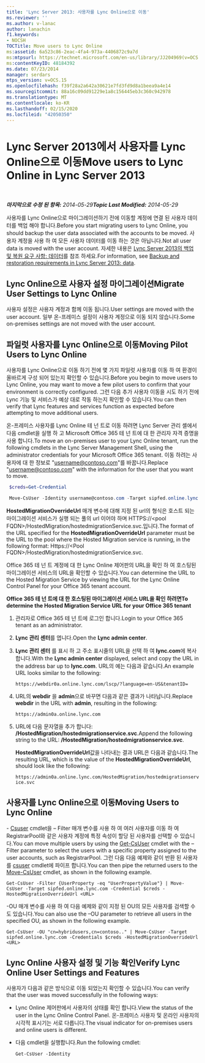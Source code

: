 ```yaml
---
title: 'Lync Server 2013: 사용자를 Lync Online으로 이동'
ms.reviewer: ''
ms.author: v-lanac
author: lanachin
f1.keywords:
- NOCSH
TOCTitle: Move users to Lync Online
ms:assetid: 6a523c86-2eac-4fa4-973a-4406872c9a7d
ms:mtpsurl: https://technet.microsoft.com/en-us/library/JJ204969(v=OCS.15)
ms:contentKeyID: 48184392
ms.date: 07/23/2014
manager: serdars
mtps_version: v=OCS.15
ms.openlocfilehash: f39f28a2a642a30621e7fd3fd9d8a1beea9a4e14
ms.sourcegitcommit: 88a16c09dd91229e1a8c156445eb3c360c942978
ms.translationtype: MT
ms.contentlocale: ko-KR
ms.lasthandoff: 02/15/2020
ms.locfileid: "42050350"
---
```

<div data-xmlns="http://www.w3.org/1999/xhtml">

<div class="topic" data-xmlns="http://www.w3.org/1999/xhtml" data-msxsl="urn:schemas-microsoft-com:xslt" data-cs="http://msdn.microsoft.com/">

<div data-asp="http://msdn2.microsoft.com/asp">

# <a name="move-users-to-lync-online-in-lync-server-2013"></a><span data-ttu-id="a4acf-102">Lync Server 2013에서 사용자를 Lync Online으로 이동</span><span class="sxs-lookup"><span data-stu-id="a4acf-102">Move users to Lync Online in Lync Server 2013</span></span>

</div>

<div id="mainSection">

<div id="mainBody">

<span> </span>

<span data-ttu-id="a4acf-103">_**마지막으로 수정 된 항목:** 2014-05-29_</span><span class="sxs-lookup"><span data-stu-id="a4acf-103">_**Topic Last Modified:** 2014-05-29_</span></span>

<span data-ttu-id="a4acf-104">사용자를 Lync Online으로 마이그레이션하기 전에 이동할 계정에 연결 된 사용자 데이터를 백업 해야 합니다.</span><span class="sxs-lookup"><span data-stu-id="a4acf-104">Before you start migrating users to Lync Online, you should backup the user data associated with the accounts to be moved.</span></span> <span data-ttu-id="a4acf-105">사용자 계정을 사용 하 여 모든 사용자 데이터를 이동 하는 것은 아닙니다.</span><span class="sxs-lookup"><span data-stu-id="a4acf-105">Not all user data is moved with the user account.</span></span> <span data-ttu-id="a4acf-106">자세한 내용은 [Lync Server 2013의 백업 및 복원 요구 사항: 데이터](lync-server-2013-backup-and-restoration-requirements-data.md)를 참조 하세요.</span><span class="sxs-lookup"><span data-stu-id="a4acf-106">For information, see [Backup and restoration requirements in Lync Server 2013: data](lync-server-2013-backup-and-restoration-requirements-data.md).</span></span>

<div>

## <a name="migrate-user-settings-to-lync-online"></a><span data-ttu-id="a4acf-107">Lync Online으로 사용자 설정 마이그레이션</span><span class="sxs-lookup"><span data-stu-id="a4acf-107">Migrate User Settings to Lync Online</span></span>

<span data-ttu-id="a4acf-108">사용자 설정은 사용자 계정과 함께 이동 됩니다.</span><span class="sxs-lookup"><span data-stu-id="a4acf-108">User settings are moved with the user account.</span></span> <span data-ttu-id="a4acf-109">일부 온-프레미스 설정이 사용자 계정으로 이동 되지 않습니다.</span><span class="sxs-lookup"><span data-stu-id="a4acf-109">Some on-premises settings are not moved with the user account.</span></span>

</div>

<div>

## <a name="moving-pilot-users-to-lync-online"></a><span data-ttu-id="a4acf-110">파일럿 사용자를 Lync Online으로 이동</span><span class="sxs-lookup"><span data-stu-id="a4acf-110">Moving Pilot Users to Lync Online</span></span>

<span data-ttu-id="a4acf-111">사용자를 Lync Online으로 이동 하기 전에 몇 가지 파일럿 사용자를 이동 하 여 환경이 올바르게 구성 되어 있는지 확인할 수 있습니다.</span><span class="sxs-lookup"><span data-stu-id="a4acf-111">Before you begin to move users to Lync Online, you may want to move a few pilot users to confirm that your environment is correctly configured.</span></span> <span data-ttu-id="a4acf-112">그런 다음 추가 사용자 이동을 시도 하기 전에 Lync 기능 및 서비스가 예상 대로 작동 하는지 확인할 수 있습니다.</span><span class="sxs-lookup"><span data-stu-id="a4acf-112">You can then verify that Lync features and services function as expected before attempting to move additional users.</span></span>

<span data-ttu-id="a4acf-113">온-프레미스 사용자를 Lync Online 테 넌 트로 이동 하려면 Lync Server 관리 셸에서 다음 cmdlet을 실행 하 고 Microsoft Office 365 테 넌 트에 대 한 관리자 자격 증명을 사용 합니다.</span><span class="sxs-lookup"><span data-stu-id="a4acf-113">To move an on-premises user to your Lync Online tenant, run the following cmdlets in the Lync Server Management Shell, using the administrator credentials for your Microsoft Office 365 tenant.</span></span> <span data-ttu-id="a4acf-114">이동 하려는 사용자에 대 한 정보로 "username@contoso.com"를 바꿉니다.</span><span class="sxs-lookup"><span data-stu-id="a4acf-114">Replace "username@contoso.com" with the information for the user that you want to move.</span></span>

   ```PowerShell
    $creds=Get-Credential
   ```

   ```PowerShell
    Move-CsUser -Identity username@contoso.com -Target sipfed.online.lync.com -Credential $creds -HostedMigrationOverrideUrl <URL>
   ```

<span data-ttu-id="a4acf-115">**HostedMigrationOverrideUrl** 매개 변수에 대해 지정 된 url의 형식은 호스트 되는 마이그레이션 서비스가 실행 되는 풀의 url 이어야 하며 HTTPS://\<pool FQDN\>/HostedMigration/hostedmigrationService.svc.입니다.</span><span class="sxs-lookup"><span data-stu-id="a4acf-115">The format of the URL specified for the **HostedMigrationOverrideUrl** parameter must be the URL to the pool where the Hosted Migration service is running, in the following format: Https://\<Pool FQDN\>/HostedMigration/hostedmigrationService.svc.</span></span>

<span data-ttu-id="a4acf-116">Office 365 테 넌 트 계정에 대 한 Lync Online 제어판의 URL을 확인 하 여 호스팅된 마이그레이션 서비스의 URL을 확인할 수 있습니다.</span><span class="sxs-lookup"><span data-stu-id="a4acf-116">You can determine the URL to the Hosted Migration Service by viewing the URL for the Lync Online Control Panel for your Office 365 tenant account.</span></span>

<span data-ttu-id="a4acf-117">**Office 365 테 넌 트에 대 한 호스팅된 마이그레이션 서비스 URL을 확인 하려면**</span><span class="sxs-lookup"><span data-stu-id="a4acf-117">**To determine the Hosted Migration Service URL for your Office 365 tenant**</span></span>

1.  <span data-ttu-id="a4acf-118">관리자로 Office 365 테 넌 트에 로그인 합니다.</span><span class="sxs-lookup"><span data-stu-id="a4acf-118">Login to your Office 365 tenant as an administrator.</span></span>

2.  <span data-ttu-id="a4acf-119">**Lync 관리 센터**를 엽니다.</span><span class="sxs-lookup"><span data-stu-id="a4acf-119">Open the **Lync admin center**.</span></span>

3.  <span data-ttu-id="a4acf-120">**Lync 관리 센터** 를 표시 하 고 주소 표시줄의 URL을 선택 하 여 **lync.com**에 복사 합니다.</span><span class="sxs-lookup"><span data-stu-id="a4acf-120">With the **Lync admin center** displayed, select and copy the URL in the address bar up to **lync.com**.</span></span> <span data-ttu-id="a4acf-121">URL의 예는 다음과 같습니다.</span><span class="sxs-lookup"><span data-stu-id="a4acf-121">An example URL looks similar to the following:</span></span>
    
    `https://webdir0a.online.lync.com/lscp/?language=en-US&tenantID=`

4.  <span data-ttu-id="a4acf-122">URL의 **webdir** 을 **admin**으로 바꾸면 다음과 같은 결과가 나타납니다.</span><span class="sxs-lookup"><span data-stu-id="a4acf-122">Replace **webdir** in the URL with **admin**, resulting in the following:</span></span>
    
    `https://admin0a.online.lync.com`

5.  <span data-ttu-id="a4acf-123">URL에 다음 문자열을 추가 합니다: **/HostedMigration/hostedmigrationservice.svc**.</span><span class="sxs-lookup"><span data-stu-id="a4acf-123">Append the following string to the URL: **/HostedMigration/hostedmigrationservice.svc**.</span></span>
    
    <span data-ttu-id="a4acf-124">**HostedMigrationOverrideUrl**값을 나타내는 결과 URL은 다음과 같습니다.</span><span class="sxs-lookup"><span data-stu-id="a4acf-124">The resulting URL, which is the value of the **HostedMigrationOverrideUrl**, should look like the following:</span></span>
    
    `https://admin0a.online.lync.com/HostedMigration/hostedmigrationservice.svc`

</div>

<div>

## <a name="moving-users-to-lync-online"></a><span data-ttu-id="a4acf-125">사용자를 Lync Online으로 이동</span><span class="sxs-lookup"><span data-stu-id="a4acf-125">Moving Users to Lync Online</span></span>

<span data-ttu-id="a4acf-126">- [Csuser](https://docs.microsoft.com/powershell/module/skype/Get-CsUser) cmdlet을 – Filter 매개 변수를 사용 하 여 여러 사용자를 이동 하 여 RegistrarPool와 같은 사용자 계정에 특정 속성이 할당 된 사용자를 선택할 수 있습니다.</span><span class="sxs-lookup"><span data-stu-id="a4acf-126">You can move multiple users by using the [Get-CsUser](https://docs.microsoft.com/powershell/module/skype/Get-CsUser) cmdlet with the –Filter parameter to select the users with a specific property assigned to the user accounts, such as RegistrarPool.</span></span> <span data-ttu-id="a4acf-127">그런 다음 다음 예제와 같이 반환 된 사용자를 [csuser](https://docs.microsoft.com/powershell/module/skype/Move-CsUser) cmdlet에 파이프 합니다.</span><span class="sxs-lookup"><span data-stu-id="a4acf-127">You can then pipe the returned users to the [Move-CsUser](https://docs.microsoft.com/powershell/module/skype/Move-CsUser) cmdlet, as shown in the following example.</span></span>

    Get-CsUser -Filter {UserProperty -eq "UserPropertyValue"} | Move-CsUser -Target sipfed.online.lync.com -Credential $creds -HostedMigrationOverrideUrl <URL>

<span data-ttu-id="a4acf-128">-OU 매개 변수를 사용 하 여 다음 예제와 같이 지정 된 OU의 모든 사용자를 검색할 수도 있습니다.</span><span class="sxs-lookup"><span data-stu-id="a4acf-128">You can also use the –OU parameter to retrieve all users in the specified OU, as shown in the following example.</span></span>

    Get-CsUser -OU "cn=hybridusers,cn=contoso.." | Move-CsUser -Target sipfed.online.lync.com -Credentials $creds -HostedMigrationOverrideUrl <URL>

</div>

<div>

## <a name="verify-lync-online-user-settings-and-features"></a><span data-ttu-id="a4acf-129">Lync Online 사용자 설정 및 기능 확인</span><span class="sxs-lookup"><span data-stu-id="a4acf-129">Verify Lync Online User Settings and Features</span></span>

<span data-ttu-id="a4acf-130">사용자가 다음과 같은 방식으로 이동 되었는지 확인할 수 있습니다.</span><span class="sxs-lookup"><span data-stu-id="a4acf-130">You can verify that the user was moved successfully in the following ways:</span></span>

  - <span data-ttu-id="a4acf-131">Lync Online 제어판에서 사용자의 상태를 확인 합니다.</span><span class="sxs-lookup"><span data-stu-id="a4acf-131">View the status of the user in the Lync Online Control Panel.</span></span> <span data-ttu-id="a4acf-132">온-프레미스 사용자 및 온라인 사용자의 시각적 표시기는 서로 다릅니다.</span><span class="sxs-lookup"><span data-stu-id="a4acf-132">The visual indicator for on-premises users and online users is different.</span></span>

  - <span data-ttu-id="a4acf-133">다음 cmdlet을 실행합니다.</span><span class="sxs-lookup"><span data-stu-id="a4acf-133">Run the following cmdlet:</span></span>
    
        Get-CsUser -Identity

</div>

</div>

<span> </span>

</div>

</div>

</div>

